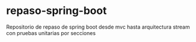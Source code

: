 # repaso-spring-boot
Repositorio de repaso de spring boot desde mvc hasta arquitectura stream con pruebas unitarias por secciones
